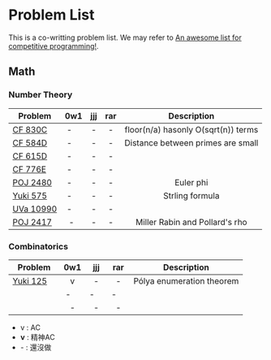 # Problem List

This is a co-writting problem list. We may refer to [An awesome list for competitive programming!](https://github.com/lnishan/awesome-competitive-programming).


## Math
### Number Theory
| Problem                                    | 0w1    | jjj    | rar    | Description                         |
| ------------------------------------------ |:------:|:------:|:------:|:-----------------------------------:|
| [CF 830C](https://goo.gl/7yDpCN)           | -      | -      | -      | floor(n/a) hasonly O(sqrt(n)) terms |
| [CF 584D](https://goo.gl/t9Yvkr)           | -      | -      | -      | Distance between primes are small   |
| [CF 615D](https://goo.gl/dGTX2L)           | -      | -      | -      |                                     |
| [CF 776E](https://goo.gl/CiN5P6)           | -      | -      | -      |                                     |
| [POJ 2480](https://goo.gl/YVWxhb)          | -      | -      | -      | Euler phi                           |
| [Yuki 575](https://goo.gl/1Tpvkf)          | -      | -      | -      | Strling formula                     |
| [UVa 10990](https://goo.gl/zX3RGg)         | -      | -      | -      |                                     |
| [POJ 2417](https://goo.gl/upYkQ5)          | -      | -      | -      | Miller Rabin and Pollard's rho      |

### Combinatorics
| Problem                                    | 0w1    | jjj    | rar    | Description                         |
| ------------------------------------------ |:------:|:------:|:------:|:-----------------------------------:|
| [Yuki 125](https://goo.gl/Cf8mVc)          | v      | -      | -      | Pólya enumeration theorem           |
|                                            | -      | -      | -      |                                     |
|                                            | -      | -      | -      |                                     |

<!-- google URL Shortener : https://goo.gl -->

- v : AC
- **v** : 精神AC
- \- : 還沒做
